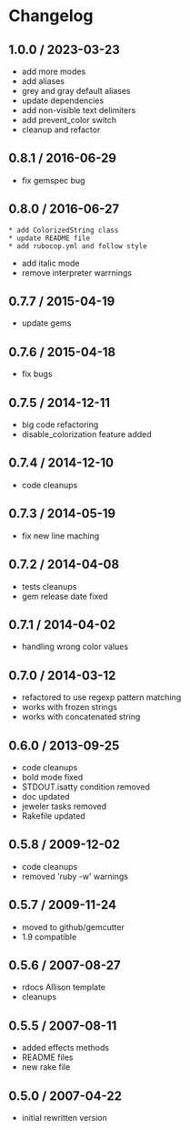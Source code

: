 # Changelog

## 1.0.0 / 2023-03-23
  - add more modes
  - add aliases
  - grey and gray default aliases
  - update dependencies
  - add non-visible text delimiters
  - add prevent_color switch
  - cleanup and refactor

## 0.8.1 / 2016-06-29
  - fix gemspec bug

## 0.8.0 / 2016-06-27
	* add ColorizedString class
	* update README file
	* add rubocop.yml and follow style
  - add italic mode
  - remove interpreter warrnings

## 0.7.7 / 2015-04-19
  - update gems

## 0.7.6 / 2015-04-18
  - fix bugs

## 0.7.5 / 2014-12-11
  - big code refactoring
  - disable_colorization feature added

## 0.7.4 / 2014-12-10
  - code cleanups

## 0.7.3 / 2014-05-19
  - fix new line maching

## 0.7.2 / 2014-04-08
  - tests cleanups
  - gem release date fixed

## 0.7.1 / 2014-04-02
  - handling wrong color values

## 0.7.0 / 2014-03-12
  - refactored to use regexp pattern matching
  - works with frozen strings
  - works with concatenated string

## 0.6.0 / 2013-09-25
  - code cleanups
  - bold mode fixed
  - STDOUT.isatty condition removed
  - doc updated
  - jeweler tasks removed
  - Rakefile updated

## 0.5.8 / 2009-12-02
  - code cleanups
  - removed 'ruby -w' warnings

## 0.5.7 / 2009-11-24
  - moved to github/gemcutter
  - 1.9 compatible

## 0.5.6 / 2007-08-27
  - rdocs Allison template
  - cleanups

## 0.5.5 / 2007-08-11
  - added effects methods
  - README files
  - new rake file

## 0.5.0 / 2007-04-22
  - initial rewritten version
